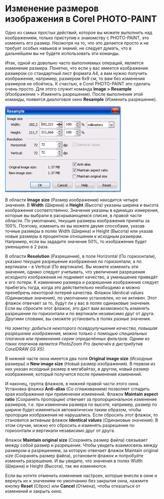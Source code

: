 # Изменение размеров изображения в Corel PHOTO-PAINT

Одно из самых простых действий, которое вы можете выполнить над изображением, только приступив к знакомству с PHOTO-PAINT, это изменить его размер. Несмотря на то, что это делается просто и не требует особых навыков и знаний, не следует думать, что в дальнейшем вы не будете использовать эти команды.

Итак, одной из довольно часто выполняемых операций, является изменение размера. Понятно, что если у вас имеется изображение размером со стандартный лист формата А4, а вам нужно получить изображение, например, размером 6х9 см, то вам без изменения размеров не обойтись. К счастью, в Corel PHOTO-PAINT это сделать очень просто. Для этого служит команда **Image > Resample** (Изображение > Изменить разрешение). После выполнения этой команды, появится диалоговое окно **Resample** (Изменить разрешение).

![Изменение размеров изображения в Corel PHOTO-PAINT](./b5bec5ac-5d2b-4678-b4dd-03c89918d372.png)

В области **Image size** (Размер изображения) находится четыре значения. В **Width** (Ширина) и **Height** (Высота) указаны ширина и высота изображения соответственно. Значения указаны в единицах измерения, которые вы выбрали в раскрывающемся списке, в правой части области. По умолчанию, текущие размеры изображения приняты за 100%. Поэтому, изменить их вы можете двумя способами, указав точные размеры в полях Width (Ширина) и Height (Высота) или указав новые размеры в процентном отношении к исходным размерам. Например, если вы зададите значение 50%, то изображение будет уменьшено в 2 раза.

В области **Resolution** (Разрешение), в поле Horizontal (По горизонтали), указано текущее разрешение изображения по горизонтали, а по вертикали – в Vertical (По вертикали). Вы можете изменить эти значения, однако следует учитывать, что увеличение разрешения исходного изображения не поднимет качество, а уменьшение приведёт к его потери. К изменению размера и разрешения изображения следует прибегать тогда, когда это действительно необходимо и можно пренебречь некоторой потерей качества. Флажок Identical values (Одинаковые значения), по умолчанию установлен, но не активен. Этот флажок отвечает за то, будут ли у вас в полях одинаковые значения. Если вы сбросите этот флажок, это даст вам возможность изменять разрешение по горизонтали и по вертикали независимо друг от друга. Другими словами, вы сможете установить в полях разные значения.

_На заметку: добиться некоторого псевдоулучшения качества, повышая разрешение изображения, можно только с помощью специальных плагинов или применения серии определённых фильтров. Одним из таких плагинов является PhotoZoom Pro (включён в дистрибутив CorelDRAW GS X5)._

В нижней части окна имеется два поля **Original image size** (Исходные размеры) и **New image size** (Новый размер изображения). В первом из них указан исходный размер в мегабайтах, в другом, новый размер изображения, который получится после применения изменений.

И наконец, группа флажков, в нижней правой части этого окна. Установка флажка **Anti-alias** (Со сглаживанием) позволяет сгладить края изображения при применении изменений. Флажок **Maintain aspect ratio** (Сохранять пропорции) отвечает за пропорциональное изменение размеров, т.е. при изменении размера по высоте, например, размер по ширине будет изменяться автоматически таким образом, чтобы пропорции изображения не нарушались. Если сбросить этот флажок, то становится активным флажок **Identical values** (Одинаковые значения). В этом случае, можно его сбросить и изменять разрешение по горизонтали и вертикали независимо друг от друга.

Флажок **Maintain original size** (Сохранять размер файла) связывает между собой размер и разрешение. Чтобы увидеть взаимосвязь между размером и разрешением, за которую отвечает флажок Maintain original size (Сохранять размер файла), установите флажок и попробуйте изменить разрешение. И вы увидите, что значения в полях Width (Ширина) и Height (Высота), так же изменяются.

Если вы хотите отменить изменение настроек, которые внесли в окне и вернуть их к значениям по умолчанию без закрытия окна, нажмите кнопку **Reset** (Сброс) или **Cancel** (Отмена), чтобы отказаться от изменений и закрыть окно.